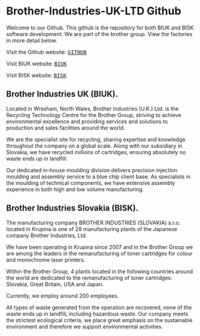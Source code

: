 # Brother-Industries-UK-LTD Github
Welcome to our Github. This github is the repository for both BIUK and BISK software development. We are part of the brother group. View the factories in more detail below.

Visit the Github website: <kbd>[GITHUB](https://brother-industries-uk-ltd.github.io/)</kbd> 

Visit BIUK website: <kbd>[BIUK](www.biuk.co.uk)</kbd> 

Visit BISK website: <kbd>[BISK](https://brother-slovakia.sk/)</kbd>


## Brother Industries UK (BIUK).
Located in Wrexham, North Wales, Brother Industries (U.K.) Ltd. is the Recycling Technology Centre for the Brother Group, striving to achieve environmental excellence and providing services and solutions to production and sales facilities around the world.

We are the specialist site for recycling, sharing expertise and knowledge throughout the company on a global scale. Along with our subsidiary in Slovakia, we have recycled millions of cartridges, ensuring absolutely no waste ends up in landfill.

Our dedicated in-house moulding division delivers precision injection moulding and assembly service to a blue chip client base. As specialists in the moulding of technical components, we have extensive assembly experience in both high and low volume manufacturing.

## Brother Industries Slovakia (BISK).
The manufacturing company BROTHER INDUSTRIES (SLOVAKIA) s.r.o. located in Krupina is one of 28 manufacturing plants of the Japanese company Brother Industries, Ltd. 

We have been operating in Krupina since 2007 and in the Brother Group we are among the leaders in the remanufacturing of toner cartridges for colour and monochrome laser printers.

Within the Brother Group, 4 plants located in the following countries around the world are dedicated to the remanufacturing of toner cartridges: Slovakia, Great Britain, USA and Japan.

Currently, we employ around 200 employees.

All types of waste generated from the operation are recovered, none of the waste ends up in landfill, including hazardous waste. Our company meets the strictest ecological criteria, we place great emphasis on the sustainable environment and therefore we support environmental activities.
